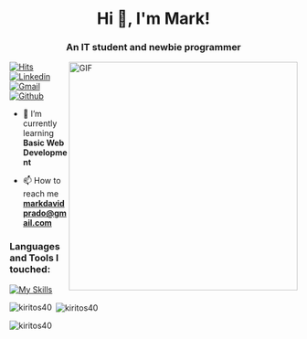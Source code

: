 <h1 align="center">Hi 👋, I'm Mark!</h1>
<h3 align="center">An IT student and newbie programmer</h3>
<img align="right" alt="GIF" width="400" src="https://media.tenor.com/ojD7kYfG7FsAAAAi/marin-marin-kitagawa.gif">

[![Hits](https://hits.seeyoufarm.com/api/count/incr/badge.svg?url=https%3A%2F%2Fgithub.com%2FkiritoS40%2FkiritoS40&count_bg=%2379C83D&title_bg=%23555555&icon=&icon_color=%23E7E7E7&title=Profile+Views&edge_flat=false)](https://hits.seeyoufarm.com)
[![Linkedin](https://img.shields.io/badge/-LinkedIn-blue?style=flat&logo=Linkedin&logoColor=white)](https://www.linkedin.com/in/mddp/)
[![Gmail](https://img.shields.io/badge/-Gmail-c14438?style=flat&logo=Gmail&logoColor=white)](mailto:markdavidprado@gmail.com)
[![Github](https://img.shields.io/github/followers/kiritoS40?label=Followers&style=social)](https://github.com/kiritoS40)

- 🌱 I’m currently learning **Basic Web Development**

- 📫 How to reach me **markdavidprado@gmail.com**

<h3 align="left">Languages and Tools I touched:</h3>

[![My Skills](https://skillicons.dev/icons?i=latex,java,html,css,js,nodejs,figma,flutter,dart,mysql&perline=5)](https://skillicons.dev)

<p><img align="left" src="https://github-readme-stats.vercel.app/api/top-langs?username=kiritos40&show_icons=true&locale=en&layout=compact&theme=transparent" alt="kiritos40" /></p>

<p>&nbsp;<img align="center" src="https://github-readme-stats.vercel.app/api?username=kiritos40&show_icons=true&locale=en&theme=transparent" alt="kiritos40" /></p>

<p><img align="center" src="https://github-readme-streak-stats.herokuapp.com/?user=kiritos40&theme=transparent" alt="kiritos40" /></p>

